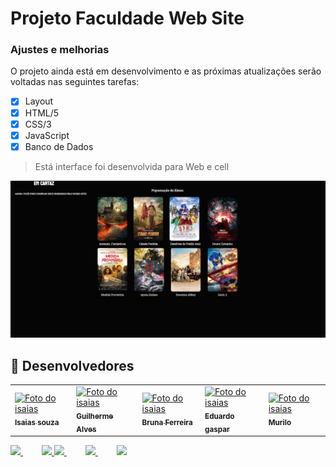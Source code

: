 # Projeto Faculdade Web Site



### Ajustes e melhorias

O projeto ainda está em desenvolvimento e as próximas atualizações serão voltadas nas seguintes tarefas:

- [x] Layout
- [x] HTML/5 
- [x] CSS/3
- [x] JavaScript
- [x] Banco de Dados

> Está interface foi desenvolvida para  Web e cell 

<img src="./img/screen2.jpg" width = "600px">


## 🤝 Desenvolvedores

<table>
  <tr>
    <td >
      <a href="https://www.linkedin.com/in/isaiassouzasantos/">
        <img src="https://avatars3.githubusercontent.com/u/31936044" width="100px;" alt="Foto do isaias"/><br>
        <sub>
          <b>Isaias souza</b>
        </sub>
      </a>
    </td>

<td>
      <a href="https://github.com/GuiIhermeLandim?tab=repositories">
        <img src="https://avatars3.githubusercontent.com/u/31936044" width="100px;" alt="Foto do isaias"/><br>
        <sub>
          <b>Guilherme Alves</b>
        </sub>
      </a>
    </td>
    
<td>
      <a href="https://www.linkedin.com/in/bruna-ferreira-3b02b91b2">
        <img src="https://avatars3.githubusercontent.com/u/31936044" width="100px;" alt="Foto do isaias"/><br>
        <sub>
          <b>Bruna Ferreira</b>
        </sub>
      </a>
    </td>

   
<td>
      <a href="https://github.com/GuiIhermeLandim?tab=repositories">
        <img src="https://avatars3.githubusercontent.com/u/31936044" width="100px;" alt="Foto do isaias"/><br>
        <sub>
          <b>Eduardo gaspar</b>
        </sub>
      </a>
    </td>
    
<td>
      <a href="https://github.com/GuiIhermeLandim?tab=repositories">
        <img src="https://avatars3.githubusercontent.com/u/31936044" width="100px;" alt="Foto do isaias"/><br>
        <sub>
          <b>Murilo</b>
        </sub>
      </a>
    </td>
    
 </tr>
  
</table>

<a href="https://www.linkedin.com/in/isaiassouzasantos/">
    <img src="https://img.shields.io/badge/LinkedIn-0077B5?style=for-the-badge&logo=linkedin&logoColor=white">
</a>

<a href="https://github.com/GuiIhermeLandim">
    <img src="https://img.shields.io/badge/GitHub-100000?style=for-the-badge&logo=github&logoColor=white" style="margin-left:30px">
</a>

<a href="https://www.linkedin.com/in/bruna-ferreira-3b02b91b2">
     <img src="https://img.shields.io/badge/LinkedIn-0077B5?style=for-the-badge&logo=linkedin&logoColor=white">
</a>

<a href="https://github.com/GuiIhermeLandim">
    <img src="https://img.shields.io/badge/GitHub-100000?style=for-the-badge&logo=github&logoColor=white" style="margin-left:30px">
</a>

<a href="https://github.com/GuiIhermeLandim">
    <img src="https://img.shields.io/badge/GitHub-100000?style=for-the-badge&logo=github&logoColor=white" style="margin-left:30px">
</a>


